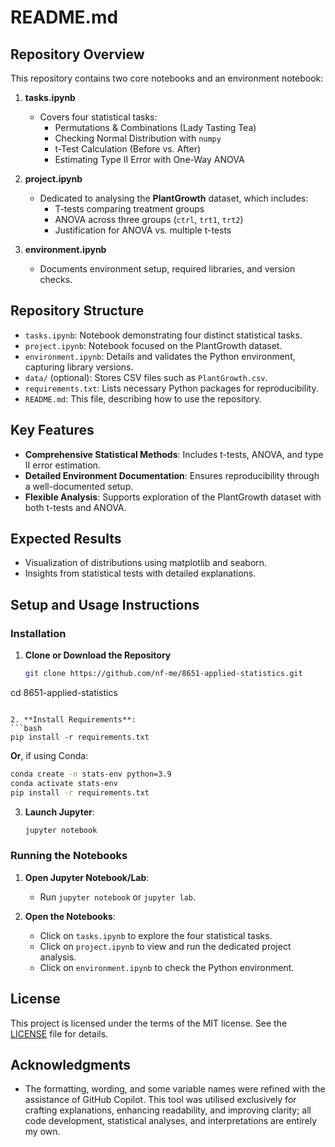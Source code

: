 # README.md

## Repository Overview
This repository contains two core notebooks and an environment notebook:

1. **tasks.ipynb**
   - Covers four statistical tasks:
     - Permutations & Combinations (Lady Tasting Tea)
     - Checking Normal Distribution with `numpy`
     - t-Test Calculation (Before vs. After)
     - Estimating Type II Error with One-Way ANOVA

2. **project.ipynb**
   - Dedicated to analysing the **PlantGrowth** dataset, which includes:
     - T-tests comparing treatment groups
     - ANOVA across three groups (`ctrl`, `trt1`, `trt2`)
     - Justification for ANOVA vs. multiple t-tests

3. **environment.ipynb**
   - Documents environment setup, required libraries, and version checks.

## Repository Structure
- `tasks.ipynb`: Notebook demonstrating four distinct statistical tasks.
- `project.ipynb`: Notebook focused on the PlantGrowth dataset.
- `environment.ipynb`: Details and validates the Python environment, capturing library versions.
- `data/` (optional): Stores CSV files such as `PlantGrowth.csv`.
- `requirements.txt`: Lists necessary Python packages for reproducibility.
- `README.md`: This file, describing how to use the repository.

## Key Features
- **Comprehensive Statistical Methods**: Includes t-tests, ANOVA, and type II error estimation.
- **Detailed Environment Documentation**: Ensures reproducibility through a well-documented setup.
- **Flexible Analysis**: Supports exploration of the PlantGrowth dataset with both t-tests and ANOVA.

## Expected Results
- Visualization of distributions using matplotlib and seaborn.
- Insights from statistical tests with detailed explanations.

## Setup and Usage Instructions

### Installation
1. **Clone or Download the Repository**
   ```bash
   git clone https://github.com/nf-me/8651-applied-statistics.git
cd 8651-applied-statistics
   ```

2. **Install Requirements**:
   ```bash
   pip install -r requirements.txt
   ```
   **Or**, if using Conda:
   ```bash
   conda create -n stats-env python=3.9
   conda activate stats-env
   pip install -r requirements.txt
   ```

3. **Launch Jupyter**:
   ```bash
   jupyter notebook
   ```

### Running the Notebooks
1. **Open Jupyter Notebook/Lab**:
   - Run `jupyter notebook` or `jupyter lab`.

2. **Open the Notebooks**:
   - Click on `tasks.ipynb` to explore the four statistical tasks.
   - Click on `project.ipynb` to view and run the dedicated project analysis.
   - Click on `environment.ipynb` to check the Python environment.

## License
This project is licensed under the terms of the MIT license. See the [LICENSE](LICENSE) file for details.

## Acknowledgments
- The formatting, wording, and some variable names were refined with the assistance of GitHub Copilot. This tool was utilised exclusively for crafting explanations, enhancing readability, and improving clarity; all code development, statistical analyses, and interpretations are entirely my own.